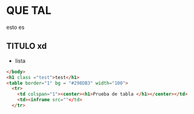 # QUE TAL


esto es

## TITULO xd 

* lista 




  

```html
</body>
<h1 class ="test">test</h1>
<table border="1" bg = "#298DB3" width="100">
  <tr>
    <td colspan="1"><center><h1>Prueba de tabla </h1></center></td>
    <td><inframe src=""</td>
  </tr>

```
